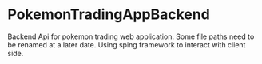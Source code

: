 # PokemonTradingAppBackend
Backend Api for pokemon trading web application. Some file paths need to be renamed at a later date. Using sping framework to interact with client side.
